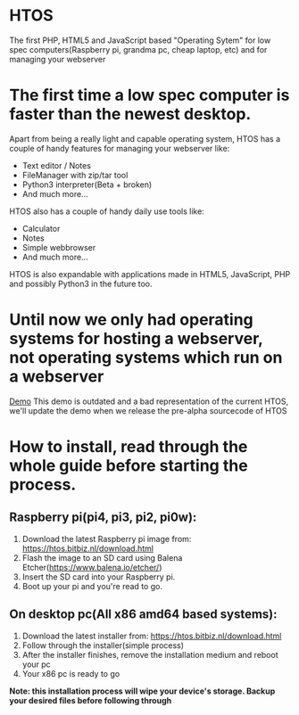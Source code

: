 # HTOS
The first PHP, HTML5 and JavaScript based "Operating Sytem" for low spec computers(Raspberry pi, grandma pc, cheap laptop, etc) and for managing your webserver

# The first time a low spec computer is faster than the newest desktop.
Apart from being a really light and capable operating system, HTOS has a couple of handy features for managing your webserver like:
- Text editor / Notes
- FileManager with zip/tar tool
- Python3 interpreter(Beta + broken)
- And much more...

HTOS also has a couple of handy daily use tools like:
- Calculator
- Notes
- Simple webbrowser
- And much more...

HTOS is also expandable with applications made in HTML5, JavaScript, PHP and possibly Python3 in the future too.

# Until now we only had operating systems for hosting a webserver, not operating systems which run on a webserver

[Demo](http://htos-demo.epizy.com/htos) This demo is outdated and a bad representation of the current HTOS, we'll update the demo when we release the pre-alpha sourcecode of HTOS

# How to install, read through the whole guide before starting the process.
## Raspberry pi(pi4, pi3, pi2, pi0w):
1. Download the latest Raspberry pi image from: https://htos.bitbiz.nl/download.html
2. Flash the image to an SD card using Balena Etcher(https://www.balena.io/etcher/)
3. Insert the SD card into your Raspberry pi.
4. Boot up your pi and you're read to go.

## On desktop pc(All x86 amd64 based systems):
1. Download the latest installer from: https://htos.bitbiz.nl/download.html
2. Follow through the installer(simple process)
3. After the installer finishes, remove the installation medium and reboot your pc
4. Your x86 pc is ready to go

**Note: this installation process will wipe your device's storage. Backup your desired files before following through**
